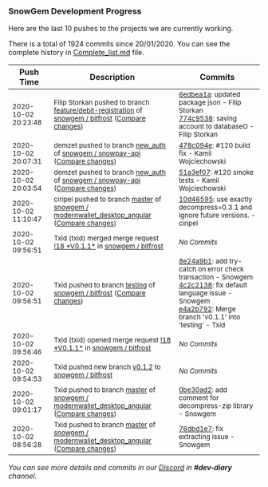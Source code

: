 
### SnowGem Development Progress

Here are the last 10 pushes to the projects we are currently working.

There is a total of 1924 commits since 20/01/2020. You can see the complete history in
 [Complete_list.md](Complete_list.md) file.

| Push Time | Description | Commits |
| --- | --- | --- |
| <sub>2020-10-02 20:23:48</sub> | <sub>Filip Storkan pushed to branch [feature/debit\-registration](https://gitlab.com/snowgem/bitfrost/commits/feature/debit-registration) of [snowgem / bitfrost](https://gitlab.com/snowgem/bitfrost) ([Compare changes](https://gitlab.com/snowgem/bitfrost/compare/c6b4f33e673c314eca2c4b03d699c43d04b7f0ae...774c95383831f9c4d8fa541ecdca216fba5fd848))</sub> | <sub>[6edbea1a](https://gitlab.com/snowgem/bitfrost/-/commit/6edbea1a6b8e099b05f05d724f075cce5ed6591b): updated package json - Filip Storkan<br>[774c9538](https://gitlab.com/snowgem/bitfrost/-/commit/774c95383831f9c4d8fa541ecdca216fba5fd848): saving account to databaseO - Filip Storkan</sub> |
| <sub>2020-10-02 20:07:31</sub> | <sub>demzet pushed to branch [new\_auth](https://gitlab.com/snowgem/snowpay-api/commits/new_auth) of [snowgem / snowpay\-api](https://gitlab.com/snowgem/snowpay-api) ([Compare changes](https://gitlab.com/snowgem/snowpay-api/compare/51a3ef071f1d7925b7d9aed6503c72ea738c0e32...478c094e97a060e178a95dea281e5caa0ce99a40))</sub> | <sub>[478c094e](https://gitlab.com/snowgem/snowpay-api/-/commit/478c094e97a060e178a95dea281e5caa0ce99a40): #120 build fix - Kamil Wojciechowski</sub> |
| <sub>2020-10-02 20:03:54</sub> | <sub>demzet pushed to branch [new\_auth](https://gitlab.com/snowgem/snowpay-api/commits/new_auth) of [snowgem / snowpay\-api](https://gitlab.com/snowgem/snowpay-api) ([Compare changes](https://gitlab.com/snowgem/snowpay-api/compare/9d63f4e853929b43a172ffaeac36d5a753e45949...51a3ef071f1d7925b7d9aed6503c72ea738c0e32))</sub> | <sub>[51a3ef07](https://gitlab.com/snowgem/snowpay-api/-/commit/51a3ef071f1d7925b7d9aed6503c72ea738c0e32): #120 smoke tests - Kamil Wojciechowski</sub> |
| <sub>2020-10-02 11:10:47</sub> | <sub>ciripel pushed to branch [master](https://gitlab.com/snowgem/modernwallet_desktop_angular/commits/master) of [snowgem / modernwallet\_desktop\_angular](https://gitlab.com/snowgem/modernwallet_desktop_angular) ([Compare changes](https://gitlab.com/snowgem/modernwallet_desktop_angular/compare/0be30ad295e8273314ba9bcd32bda69579b7c15e...10d4659573e45b849aa9bb3321c2f462b420b955))</sub> | <sub>[10d46595](https://gitlab.com/snowgem/modernwallet_desktop_angular/-/commit/10d4659573e45b849aa9bb3321c2f462b420b955): use exactly decompress=0.3.1 and ignore future versions. - ciripel</sub> |
| <sub>2020-10-02 09:56:51</sub> | <sub>Txid (txid) merged merge request [\!18 \*V0\.1\.1\*](https://gitlab.com/snowgem/bitfrost/-/merge_requests/18) in [snowgem / bitfrost](https://gitlab.com/snowgem/bitfrost)</sub> | <sub>_No Commits_</sub> |
| <sub>2020-10-02 09:56:51</sub> | <sub>Txid pushed to branch [testing](https://gitlab.com/snowgem/bitfrost/commits/testing) of [snowgem / bitfrost](https://gitlab.com/snowgem/bitfrost) ([Compare changes](https://gitlab.com/snowgem/bitfrost/compare/5caa6dd7991418847985009bbc549656fe13b16a...e4a2b7922478d7968576c2e68a1afaaef3906b87))</sub> | <sub>[8e24a9b1](https://gitlab.com/snowgem/bitfrost/-/commit/8e24a9b19616e531a4df55a252ff6b62bee5e3f0): add try-catch on error check transaction - Snowgem<br>[4c2c2138](https://gitlab.com/snowgem/bitfrost/-/commit/4c2c2138edf6cafed162e37d896f16862fd3fa37): fix default language issue - Snowgem<br>[e4a2b792](https://gitlab.com/snowgem/bitfrost/-/commit/e4a2b7922478d7968576c2e68a1afaaef3906b87): Merge branch 'v0.1.1' into 'testing' - Txid</sub> |
| <sub>2020-10-02 09:56:46</sub> | <sub>Txid (txid) opened merge request [\!18 \*V0\.1\.1\*](https://gitlab.com/snowgem/bitfrost/-/merge_requests/18) in [snowgem / bitfrost](https://gitlab.com/snowgem/bitfrost)</sub> | <sub>_No Commits_</sub> |
| <sub>2020-10-02 09:54:53</sub> | <sub>Txid pushed new branch [v0\.1\.2](https://gitlab.com/snowgem/bitfrost/commits/v0.1.2) to [snowgem / bitfrost](https://gitlab.com/snowgem/bitfrost)</sub> | <sub>_No Commits_</sub> |
| <sub>2020-10-02 09:01:17</sub> | <sub>Txid pushed to branch [master](https://gitlab.com/snowgem/modernwallet_desktop_angular/commits/master) of [snowgem / modernwallet\_desktop\_angular](https://gitlab.com/snowgem/modernwallet_desktop_angular) ([Compare changes](https://gitlab.com/snowgem/modernwallet_desktop_angular/compare/76dbd1e75d41c1a163dbfcc89e98463fec284cf4...0be30ad295e8273314ba9bcd32bda69579b7c15e))</sub> | <sub>[0be30ad2](https://gitlab.com/snowgem/modernwallet_desktop_angular/-/commit/0be30ad295e8273314ba9bcd32bda69579b7c15e): add comment for decompress-zip library - Snowgem</sub> |
| <sub>2020-10-02 08:56:28</sub> | <sub>Txid pushed to branch [master](https://gitlab.com/snowgem/modernwallet_desktop_angular/commits/master) of [snowgem / modernwallet\_desktop\_angular](https://gitlab.com/snowgem/modernwallet_desktop_angular) ([Compare changes](https://gitlab.com/snowgem/modernwallet_desktop_angular/compare/54dacca023d1c8f18d2d60e88b47b261a590d2e1...76dbd1e75d41c1a163dbfcc89e98463fec284cf4))</sub> | <sub>[76dbd1e7](https://gitlab.com/snowgem/modernwallet_desktop_angular/-/commit/76dbd1e75d41c1a163dbfcc89e98463fec284cf4): fix extracting issue - Snowgem</sub> |

_You can see more details and commits in our [Discord](https://discord.gg/zumGnbg) in **#dev-diary** channel._
